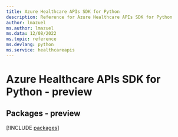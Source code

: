 ```yaml
---
title: Azure Healthcare APIs SDK for Python
description: Reference for Azure Healthcare APIs SDK for Python
author: lmazuel
ms.author: lmazuel
ms.data: 12/08/2022
ms.topic: reference
ms.devlang: python
ms.service: healthcareapis
---
```

# Azure Healthcare APIs SDK for Python - preview
## Packages - preview
[!INCLUDE [packages](healthcare-apis-index.md)]